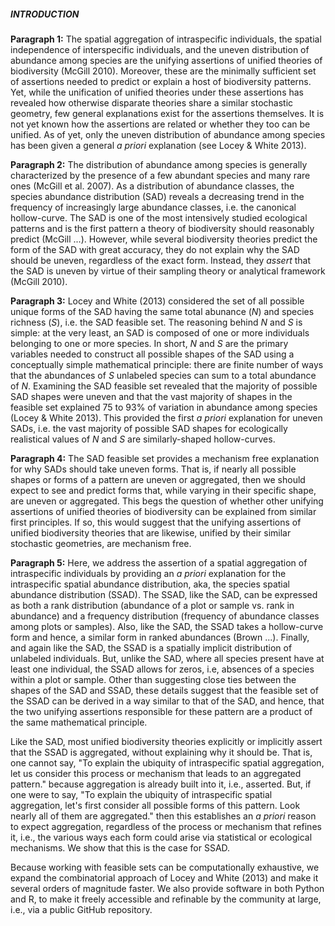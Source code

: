 ##### INTRODUCTION

**Paragraph 1:** The spatial aggregation of intraspecific individuals, the spatial independence of interspecific individuals, and the uneven distribution of abundance among species are the unifying assertions of unified theories of biodiversity (McGill 2010). 
Moreover, these are the minimally sufficient set of assertions needed to predict or explain a host of biodiversity patterns. 
Yet, while the unification of unified theories under these assertions has revealed how otherwise disparate theories share a similar stochastic geometry, few general explanations exist for the assertions themselves. 
It is not yet known how the assertions are related or whether they too can be unified. 
As of yet, only the uneven distribution of abundance among species has been given a general *a priori* explanation (see Locey & White 2013).

**Paragraph 2:** The distribution of abundance among species is generally characterized by the presence of a few abundant species and many rare ones (McGill et al. 2007).
As a distribution of abundance classes, the species abundance distribution (SAD) reveals a decreasing trend in the frequency of increasingly large abundance classes, i.e. the canonical hollow-curve.
The SAD is one of the most intensively studied ecological patterns and is the first pattern a theory of biodiversity should reasonably predict (McGill ...). 
However, while several biodiversity theories predict the form of the SAD with great accuracy, they do not explain why the SAD should be uneven, regardless of the exact form. 
Instead, they *assert* that the SAD is uneven by virtue of their sampling theory or analytical framework (McGill 2010).

**Paragraph 3:** Locey and White (2013) considered the set of all possible unique forms of the SAD having the same total abunance (*N*) and species richness (*S*), i.e. the SAD feasible set. 
The reasoning behind *N* and *S* is simple: at the very least, an SAD is composed of one or more individuals belonging to one or more species.
In short, *N* and *S* are the primary variables needed to construct all possible shapes of the SAD using a conceptually simple mathematical principle: there are finite number of ways that the abundances of *S* unlabeled species can sum to a total abundance of *N*.
Examining the SAD feasible set revealed that the majority of possible SAD shapes were uneven and that the vast majority of shapes in the feasible set explained 75 to 93% of variation in abundance among species (Locey & White 2013).
This provided the first *a priori* explanation for uneven SADs, i.e. the vast majority of possible SAD shapes for ecologically realistical values of *N* and *S* are similarly-shaped hollow-curves.

**Paragraph 4:** The SAD feasible set provides a mechanism free explanation for why SADs should take uneven forms.
That is, if nearly all possible shapes or forms of a pattern are uneven or aggregated, then we should expect to see and predict forms that, while varying in their specific shape, are uneven or aggregated.
This begs the question of whether other unifying assertions of unified theories of biodiversity can be explained from similar first principles.
If so, this would suggest that the unifying assertions of unified biodiversity theories that are likewise, unified by their similar stochastic geometries, are mechanism free.


**Paragraph 5:**
Here, we address the assertion of a spatial aggregation of intraspecific individuals by providing an *a priori* explanation for the intraspecific spatial abundance distribution, aka, the species spatial abundance distribution (SSAD). The SSAD, like the SAD, can be expressed as both a rank distribution (abundance of a plot or sample vs. rank in abundance) and a frequency distribution (frequency of abundance classes among plots or samples). Also, like the SAD, the SSAD takes a hollow-curve form and hence, a similar form in ranked abundances (Brown ...). 
Finally, and again like the SAD, the SSAD is a spatially implicit distribution of unlabeled individuals. 
But, unlike the SAD, where all species present have at least one individual, the SSAD allows for zeros, i.e, absences of a species within a plot or sample. 
Other than suggesting close ties between the shapes of the SAD and SSAD, these details suggest that the feasible set of the SSAD can be derived in a way similar to that of the SAD, and hence, that the two unifying assertions responsible for these pattern are a product of the same mathematical principle. 

Like the SAD, most unified biodiversity theories explicitly or implicitly assert that the SSAD is aggregated, without explaining why it should be. That is, one cannot say, "To explain the ubiquity of intraspecific spatial aggregation, let us consider this process or mechanism that leads to an aggregated pattern." because aggregation is already built into it, i.e., asserted. But, if one were to say, "To explain the ubiquity of intraspecific spatial aggregation, let's first consider all possible forms of this pattern. Look nearly all of them are aggregated." then this establishes an *a priori* reason to expect aggregation, regardless of the process or mechanism that refines it, i.e., the various ways each form could arise via statistical or ecological mechanisms. We show that this is the case for SSAD.

Because working with feasible sets can be computationally exhaustive, we expand the combinatorial approach of Locey and White (2013) and make it several orders of magnitude faster. We also provide software in both Python and R, to make it freely accessible and refinable by the community at large, i.e., via a public GitHub repository.